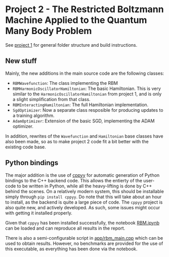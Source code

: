# Project 2 - The Restricted Boltzmann Machine Applied to the Quantum Many Body Problem

See [project 1](project1.md) for general folder structure and build instructions.

## New stuff

Mainly, the new additions in the main source code are the following classes:

- `RBMWavefunction`: The class implementing the RBM
- `RBMHarmonicOscillatorHamiltonian`: The basic Hamiltonian. This is very similar to the `HarmonicOscillatorHamiltonian` from project 1, and is only a slight simplification from that class.
- `RBMInteractingHamiltonian`: The full Hamiltonian implementation. 
- `SgdOptimizer`: Now a separate class resposible for producing updates to a training algorithm.
- `AdamOptimizer`: Extension of the basic SGD, implementing the ADAM optimizer. 

In addition, rewrites of the `Wavefunction` and `Hamiltonian` base classes have also been made, so as to make project 2 code fit a bit better with the existing code base.

## Python bindings

The major addition is the use of [cppyy](https://cppyy.readthedocs.io/en/latest/) for automatic generation of Python bindings to the C++ backend code. This allows the entierty of the user-code to be written in Python, while all the heavy-lifting is done by C++ behind the scenes. On a relatively modern system, this should be installable simply through `pip install cppyy`. Do note that this will take about an hour to install, as the backend is quite a large piece of code. The `cppyy` project is also quite new, and actively developed. As such, some issues might occur with getting it installed properly.

Given that `cppyy` has been installed successfully, the notebook [RBM.ipynb](python/RBM.ipynb) can be loaded and can reproduce all results in the report. 

There is also a semi-configurable script in [app/rbm_main.cpp](app/rbm_main.cpp) which can be used to obtain results. However, no benchmarks are provided for the use of this executable, as everything has been done via the notebook.
